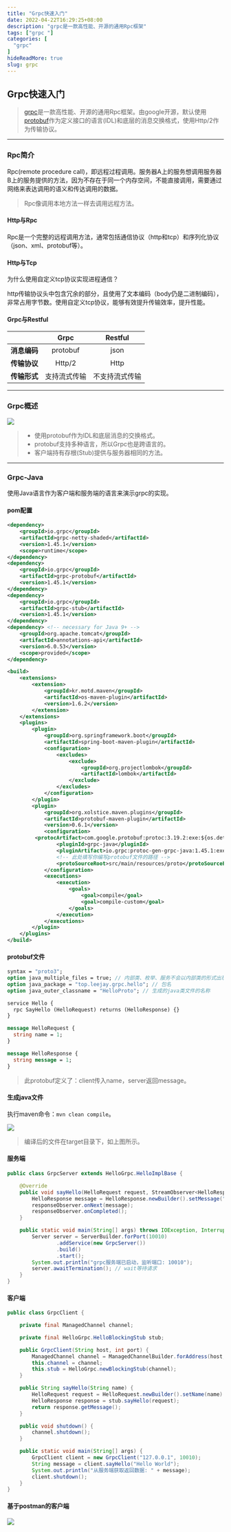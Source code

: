 ```yaml
---
title: "Grpc快速入门"
date: 2022-04-22T16:29:25+08:00
description: "grpc是一款高性能、开源的通用Rpc框架"
tags: ["grpc "]
categories: [
  "grpc"
]
hideReadMore: true
slug: grpc
---
```


## Grpc快速入门

> <a href="https://grpc.io/">grpc</a>是一款高性能、开源的通用Rpc框架。由google开源，默认使用<a href="https://github.com/protocolbuffers/protobuf">protobuf</a>作为定义接口的语言(IDL)和底层的消息交换格式，使用Http/2作为传输协议。

---

### Rpc简介

Rpc(remote procedure call)，即远程过程调用。服务器A上的服务想调用服务器B上的服务提供的方法，因为不存在于同一个内存空间，不能直接调用，需要通过网络来表达调用的语义和传达调用的数据。

> Rpc像调用本地方法一样去调用远程方法。

#### Http与Rpc

Rpc是一个完整的远程调用方法，通常包括通信协议（http和tcp）和序列化协议（json、xml、protobuf等）。

#### Http与Tcp

为什么使用自定义tcp协议实现进程通信？

http传输协议头中包含冗余的部分，且使用了文本编码（body仍是二进制编码），非常占用字节数。使用自定义tcp协议，能够有效提升传输效率，提升性能。

#### Grpc与Restful

|              |     Grpc     |    Restful     |
| :----------: | :----------: | :------------: |
| **消息编码** |   protobuf   |      json      |
| **传输协议** |    Http/2    |      Http      |
| **传输形式** | 支持流式传输 | 不支持流式传输 |

---

### Grpc概述

![](https://grpc.io/img/landing-2.svg)

> - 使用protobuf作为IDL和底层消息的交换格式。
> - protobuf支持多种语言，所以Grpc也是跨语言的。
> - 客户端持有存根(Stub)提供与服务器相同的方法。

---

### Grpc-Java

使用Java语言作为客户端和服务端的语言来演示grpc的实现。

#### pom配置

```xml
<dependency>
    <groupId>io.grpc</groupId>
    <artifactId>grpc-netty-shaded</artifactId>
    <version>1.45.1</version>
    <scope>runtime</scope>
</dependency>
<dependency>
    <groupId>io.grpc</groupId>
    <artifactId>grpc-protobuf</artifactId>
    <version>1.45.1</version>
</dependency>
<dependency>
    <groupId>io.grpc</groupId>
    <artifactId>grpc-stub</artifactId>
    <version>1.45.1</version>
</dependency>
<dependency> <!-- necessary for Java 9+ -->
    <groupId>org.apache.tomcat</groupId>
    <artifactId>annotations-api</artifactId>
    <version>6.0.53</version>
    <scope>provided</scope>
</dependency>

<build>
    <extensions>
        <extension>
            <groupId>kr.motd.maven</groupId>
            <artifactId>os-maven-plugin</artifactId>
            <version>1.6.2</version>
        </extension>
    </extensions>
    <plugins>
        <plugin>
            <groupId>org.springframework.boot</groupId>
            <artifactId>spring-boot-maven-plugin</artifactId>
            <configuration>
                <excludes>
                    <exclude>
                        <groupId>org.projectlombok</groupId>
                        <artifactId>lombok</artifactId>
                    </exclude>
                </excludes>
            </configuration>
        </plugin>
        <plugin>
            <groupId>org.xolstice.maven.plugins</groupId>
            <artifactId>protobuf-maven-plugin</artifactId>
            <version>0.6.1</version>
            <configuration>
         <protocArtifact>com.google.protobuf:protoc:3.19.2:exe:${os.detected.classifier}</protocArtifact>
                <pluginId>grpc-java</pluginId>
                <pluginArtifact>io.grpc:protoc-gen-grpc-java:1.45.1:exe:${os.detected.classifier}</pluginArtifact>
                <!-- 此处填写你编写protobuf文件的路径 -->
                <protoSourceRoot>src/main/resources/proto</protoSourceRoot>
            </configuration>
            <executions>
                <execution>
                    <goals>
                        <goal>compile</goal>
                        <goal>compile-custom</goal>
                    </goals>
                </execution>
            </executions>
        </plugin>
    </plugins>
</build>
```



#### protobuf文件

```protobuf
syntax = "proto3";
option java_multiple_files = true; // 内部类、枚举、服务不会以内部类的形式出现
option java_package = "top.leejay.grpc.hello"; // 包名
option java_outer_classname = "HelloProto"; // 生成的java类文件的名称

service Hello {
  rpc SayHello (HelloRequest) returns (HelloResponse) {}
}

message HelloRequest {
  string name = 1;
}

message HelloResponse {
  string message = 1;
}
```

> 此protobuf定义了：client传入name，server返回message。

#### 生成java文件

执行maven命令：`mvn clean compile`。

![](https://image.leejay.top/Fg5pzhGGmlFanQW-Rk4hwWZhNPLq)

> 编译后的文件在target目录下，如上图所示。

#### 服务端

```java
public class GrpcServer extends HelloGrpc.HelloImplBase {

    @Override
    public void sayHello(HelloRequest request, StreamObserver<HelloResponse> responseObserver) {
        HelloResponse message = HelloResponse.newBuilder().setMessage("你发送的信息是: " + request.getName()).build();
        responseObserver.onNext(message);
        responseObserver.onCompleted();
    }

    public static void main(String[] args) throws IOException, InterruptedException {
        Server server = ServerBuilder.forPort(10010)
                .addService(new GrpcServer())
                .build()
                .start();
        System.out.println("grpc服务端已启动，监听端口: 10010");
        server.awaitTermination(); // wait等待请求
    }
}
```

#### 客户端

```java
public class GrpcClient {

    private final ManagedChannel channel;

    private final HelloGrpc.HelloBlockingStub stub;

    public GrpcClient(String host, int port) {
        ManagedChannel channel = ManagedChannelBuilder.forAddress(host, port).usePlaintext().build();
        this.channel = channel;
        this.stub = HelloGrpc.newBlockingStub(channel);
    }

    public String sayHello(String name) {
        HelloRequest request = HelloRequest.newBuilder().setName(name).build();
        HelloResponse response = stub.sayHello(request);
        return response.getMessage();
    }

    public void shutdown() {
        channel.shutdown();
    }

    public static void main(String[] args) {
        GrpcClient client = new GrpcClient("127.0.0.1", 10010);
        String message = client.sayHello("Hello World");
        System.out.println("从服务端获取返回数据: " + message);
        client.shutdown();
    }
}
```

#### 基于postman的客户端

![](https://image.leejay.top/FvBldfku-Txj6XE9qKpS3X5-OA5C)

